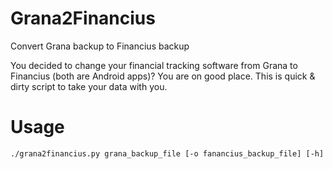 # Grana2Financius
Convert Grana backup to Financius backup

You decided to change your financial tracking software from Grana to Financius (both are Android apps)? You are on good place. This is quick & dirty script to take your data with you.


Usage
=====
`./grana2financius.py grana_backup_file [-o fanancius_backup_file] [-h]`
